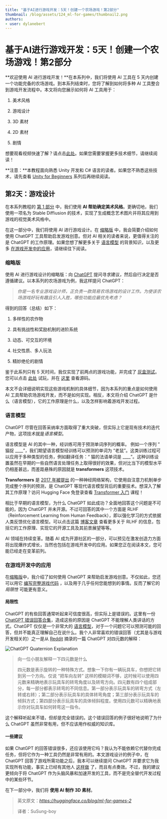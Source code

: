 ```yaml
---
title: "基于AI进行游戏开发：5天！创建一个农场游戏！第2部分"
thumbnail: /blog/assets/124_ml-for-games/thumbnail2.png
authors:
- user: dylanebert
---
```


# 基于AI进行游戏开发：5天！创建一个农场游戏！第2部分

<!-- {blog_metadata} -->
<!-- {authors} -->

**欢迎使用 AI 进行游戏开发！**在本系列中，我们将使用 AI 工具在 5 天内创建一个功能完备的农场游戏。到本系列结束时，您将了解到如何将多种 AI 工具整合到游戏开发流程中。本文将向您展示如何将 AI 工具用于：

1. 美术风格

2. 游戏设计

3. 3D 素材

4. 2D 素材

5. 剧情

想要观看视频快速了解？请点击[此处](https://www.tiktok.com/@individualkex/video/7184106492180630827)。如果您需要掌握更多技术细节，请继续阅读！

**注意：**本教程面向熟悉 Unity 开发和 C# 语言的读者。如果您不熟悉这些技术，请先查看 [Unity for Beginners](https://www.tiktok.com/@individualkex/video/7086863567412038954?is_from_webapp=1&sender_device=pc&web_id=7043883634428052997) 系列后再继续阅读。



## 第2天：游戏设计

在本系列教程的 [第 1 部分](https://huggingface.co/blog/ml-for-games-1) 中，我们使用 **AI 帮助确定美术风格**。更确切地，我们使用一项名为 Stable Diffiusion 的技术，实现了生成概念艺术图片并将其应用到游戏的视觉美术风格中。

在这一部分中，我们将使用 AI 进行游戏设计。在 [缩略版](#suolveban) 中，我会简要介绍如何使用 ChatGPT 工具帮助启发游戏创意。但对 AI 相关的读者来说，更值得关注的是 ChatGPT 的工作原理。如果您想了解更多关于 [语言模型](#yvyanmoxing) 的背景知识，以及更多 [在游戏开发中的应用]()，请继续往下阅读。



### <span id='suolveban'>缩略版</span>

使用 AI 进行游戏设计的缩略版：向 [ChatGPT](https://chat.openai.com/chat) 提问寻求建议，然后自行决定是否遵循建议。以本系列的农场游戏为例，我这样提问 ChatGPT：

> *你是一名专业游戏设计师，正负责一款简易农场游戏的设计工作。为使该农场游戏好玩有趣且引人入胜，哪些功能应最优先考虑？*

得到的回答（总结）如下：

1. 多样性的农作物

2. 具有挑战性和奖励机制的进阶系统

3. 动态、可交互的环境

4. 社交性质、多人玩法

5. 精妙绝伦的剧情

鉴于此系列只有 5 天时间，我仅实现了前两点的游戏功能，并完成了 [灰盒测试](https://en.wikipedia.org/wiki/Gray-box_testing)。您可以点击 [此处](https://individualkex.itch.io/ml-for-game-dev-2) 试玩，并在 [这里](https://github.com/dylanebert/FarmingGame) 查看源码。

本文不会详细说明实现这些游戏机制的具体细节，因为本系列的重点是如何使用 AI 工具帮助农场游戏开发，而不是如何实现。相反，本文将介绍 ChatGPT 是什么（语言模型），它的工作原理是什么，以及怎样影响着游戏开发过程。



### <span id='yvyanmoxing'>语言模型</span>

ChatGPT 尽管在回答采纳率方面取得了重大突破，但实际上它是现有技术的迭代产物，这项技术就是*语言模型*。

语言模型是 AI 的其中一种，经训练可用于预测单词序列的概率。 例如一个序列 ” 猫捉 ____”，我们期望语言模型经训练可以预测的单词为 “老鼠”。这类训练过程可以应用于多种类型的任务，例如翻译任务：“ 猫的法语单词是 ____”。这种训练设置虽然在早期的一些自然语言处理任务上取得很好的效果，但对比当下的模型水平仍相差甚远，而差距悬殊的原因就是 **transformers** 这项技术。

**Transformers** 是 [2017 年被提出](https://proceedings.neurips.cc/paper/2017/file/3f5ee243547dee91fbd053c1c4a845aa-Paper.pdf) 的一种神经网络架构，它使用自注意力机制单步完成整个序列的预测，是 ChatGPT 等现代语言模型背后的重要技术。想深入了解其工作原理？访问 Hugging Face 免登录查看 [Transformer 入门](https://huggingface.co/course/chapter1/1) 课程！

相比于早期的语言模型，为什么 ChatGPT 如此成功？全面地回答这个问题是不可能的，因为 ChatGPT 并未开源。不过可回答的其中一个方面是 RLHF（Reinforcement Learning from Human Feedback），即以强化学习的方式依据人类反馈优化语言模型。可以点击这篇 [博客文章](https://huggingface.co/blog/rlhf) 查看更多关于 RLHF 的信息，包括它的工作原理、实现它的开源工具及其前景展望等等。

AI 领域在持续变革。随着 AI 成为开源社区的一部分，可以预见在激发创造力方面将出现爆炸式增长，当然也包括在游戏开发中的应用。如果您正在阅读本文，您可能已经走在变革前列。



### 在游戏开发中的应用

在[缩略版](#suolveban)中，我介绍了如何使用 ChatGPT 来帮助启发游戏创意。不仅如此，您还可以用它 [编写完整游戏代码](https://www.youtube.com/watch?v=YDWvAqKLTLg&ab_channel=AAlex) ，以及用于几乎任何您能想到的事情。反而了解它的 *局限性* 可能更有意义。

#### 局限性

ChatGPT 的有些回答通常听起来可信度很高，但实际上是错误的。这里有一份 [ChatGPT 错误回答合集](https://github.com/giuven95/chatgpt-failures)，造成这些的原因是 ChatGPT 不能理解人类讲话的方式。ChatGPT 仅仅是一个非常大的 [语言模型]()，对于一个问题它可以预测可能的回答，但并不能真正理解自己在说什么。我个人非常喜欢的错误回答（尤其是与游戏开发相关的）之一是从 [Reddit](https://www.reddit.com/r/Unity3D/comments/zcps1f/eli5_quaternion_by_chatgpt/) 摘录的一篇 ChatGPT 对四元数的解释：

![ChatGPT Quaternion Explanation](https://huggingface.co/blog/assets/124_ml-for-games/quaternion.png)

>  向一位小朋友解释一下四元数是什么
> 
>  四元数是表示旋转的一种特殊方式。想象一下你有一辆玩具车，你想把它转到另一个方向。仅说 “把车向左转” 这样的模糊词不够，这时候可以使用四元数来精确地表示玩具车的转弯角度以及转弯方向。四元数有四个组成部分，每一部分都表示转弯的不同信息。第一部分表示玩具车的转弯方式（左转或右转）；第二部分表示玩具车的具体转弯角度；第三部分表示玩具车的倾斜方式；第四部分表示玩具车的具体倾斜程度。使用四元数可以精确地表示你对玩具车如何转弯这一指令。

这个解释听起来不错，但却是完全错误的。这个错误回答的例子很好地说明了为什么 ChatGPT 虽然非常有用，但不应该用作权威的知识库。

#### 一些建议

如果 ChatGPT 的回答错误很多，还应该使用它吗？我认为不能依赖它代替你完成任务，但将它作为一种工具仍然是非常有用的。本文游戏设计的例子中，在 ChatGPT 回答了游戏所需功能之后，我本可以继续提问 ChatGPT 并要求它为我实现所有功能，事实上已经有其他人 [这样做](https://www.youtube.com/watch?v=YDWvAqKLTLg&ab_channel=AAlex) 了，而且有点奏效。不过，我的建议更倾向于将 ChatGPT 作为头脑风暴和加速开发的工具，而不是完全替代开发过程中的某些环节。

在下一部分中，我们将 **使用 AI 制作 3D 素材**。





> 英文原文：*https://huggingface.co/blog/ml-for-games-2*
>
> 译者：SuSung-boy

